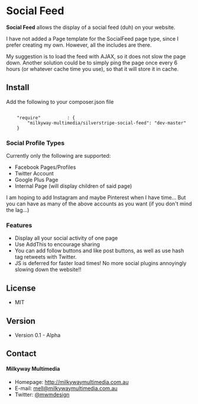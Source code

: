 Social Feed
======
**Social Feed** allows the display of a social feed (duh) on your website.

I have not added a Page template for the SocialFeed page type, since I prefer creating my own. However, all the includes are there.

My suggestion is to load the feed with AJAX, so it does not slow the page down. Another solution could be to simply ping the page once every 6 hours (or whatever cache time you use), so that it will store it in cache.

## Install
Add the following to your composer.json file

```

    "require"          : {
		"milkyway-multimedia/silverstripe-social-feed": "dev-master"
	}

```

### Social Profile Types
Currently only the following are supported:

- Facebook Pages/Profiles
- Twitter Account
- Google Plus Page
- Internal Page (will display children of said page)

I am hoping to add Instagram and maybe Pinterest when I have time... But you can have as many of the above accounts as you want (if you don't mind the lag...)

### Features
- Display all your social activity of one page
- Use AddThis to encourage sharing
- You can add follow buttons and like post buttons, as well as use hash tag retweets with Twitter.
- JS is deferred for faster load times! No more social plugins annoyingly slowing down the website!!

## License
* MIT

## Version
* Version 0.1 - Alpha

## Contact
#### Milkyway Multimedia
* Homepage: http://milkywaymultimedia.com.au
* E-mail: mell@milkywaymultimedia.com.au
* Twitter: [@mwmdesign](https://twitter.com/mwmdesign "mwmdesign on twitter")